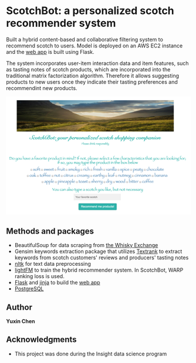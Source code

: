 # ScotchBot: a personalized scotch recommender system

Built a hybrid content-based and collaborative filtering system to recommend scotch to users. Model is deployed on an AWS EC2 instance and the [web app](yuxinchen.live/) is built using Flask.

The system incorporates user-item interaction data and item features, such as tasting notes of scotch products, which are incorporated into the traditional matrix factorization algorithm. Therefore it allows suggesting products to new users once they indicate their tasting preferences and recommendint new products.

![ScotchBot](image/webapp.png)

## Methods and packages

* BeautifulSoup for data scraping from [the Whisky Exchange](https://www.thewhiskyexchange.com/)
* Gensim keywords extraction package that utilizes [Textrank](https://web.eecs.umich.edu/~mihalcea/papers/mihalcea.emnlp04.pdf) to extract keywords from scotch customers' reviews and producers' tasting notes
* [nltk](https://www.nltk.org/) for text data preprocessing
* [lightFM](https://github.com/lyst/lightfm) to train the hybrid recommender system. In ScotchBot, WARP ranking loss is used. 
* [Flask](http://flask.pocoo.org/) and [jinja](http://jinja.pocoo.org/) to build the [web app](yuxinchen.live)
* [PostgreSQL](https://www.postgresql.org/)



## Author

**Yuxin Chen** 


## Acknowledgments

* This project was done during the Insight data science program
